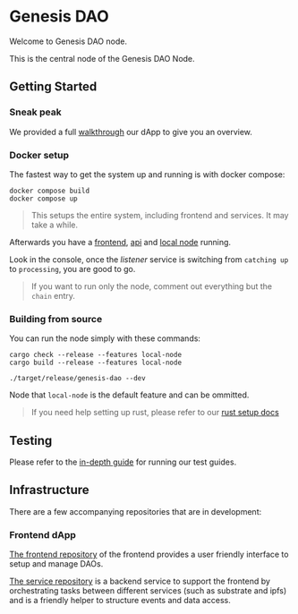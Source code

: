# Genesis DAO

Welcome to Genesis DAO node.

This is the central node of the Genesis DAO Node.

## Getting Started

### Sneak peak
We provided a full [walkthrough](https://github.com/deep-ink-ventures/genesis-dao-node/blob/main/docs/walktrough.md) our dApp to give you an overview.

### Docker setup
The fastest way to get the system up and running is with docker compose:

```shell
docker compose build
docker compose up
```

> This setups the entire system, including frontend and services. It may take a while.

Afterwards you have a [frontend](http://localhost:3000/), [api](http://localhost:8000/) and [local node](https://polkadot.js.org/apps/?rpc=ws%3A%2F%2Flocalhost:9944/#/accounts) running.

Look in the console, once the *listener* service is switching from `catching up` to `processing`, you are good to go.

> If you want to run only the node, comment out everything but the `chain` entry.


### Building from source

You can run the node simply with these commands:

```shell
cargo check --release --features local-node
cargo build --release --features local-node

./target/release/genesis-dao --dev
```

Node that `local-node` is the default feature and can be ommitted.

> If you need help setting up rust, please refer to our [rust setup docs](https://github.com/deep-ink-ventures/genesis-dao-node/blob/main/docs/rust-setup.md)

## Testing

Please refer to the [in-depth guide](https://github.com/deep-ink-ventures/genesis-dao-node/blob/main/docs/testing.md) for running our test guides.

## Infrastructure

There are a few accompanying repositories that are in development:

### Frontend dApp
[The frontend repository](https://github.com/deep-ink-ventures/genesis-dao-frontend) of the frontend provides a user friendly interface to setup and manage DAOs.

[The service repository](https://github.com/deep-ink-ventures/genesis-dao-service) is a backend service to support the frontend
by orchestrating tasks between different services (such as substrate and ipfs) and is a friendly helper to structure events and data access.
